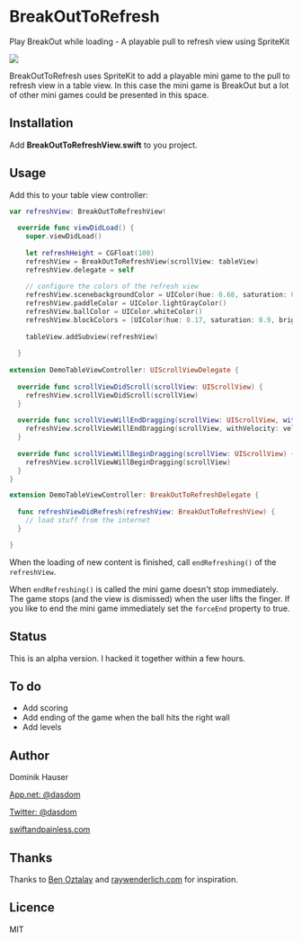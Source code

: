 # BreakOutToRefresh
Play BreakOut while loading - A playable pull to refresh view using SpriteKit

![](https://raw.githubusercontent.com/dasdom/BreakOutToRefresh/master/PullToRefreshDemo/what.gif)

BreakOutToRefresh uses SpriteKit to add a playable mini game to the pull to refresh view in a table view. In this case the mini game is BreakOut but a lot of other mini games could be presented in this space.

## Installation

Add **BreakOutToRefreshView.swift** to you project.

## Usage

Add this to your table view controller:
```swift
var refreshView: BreakOutToRefreshView!
  
  override func viewDidLoad() {
    super.viewDidLoad()
    
    let refreshHeight = CGFloat(100)
    refreshView = BreakOutToRefreshView(scrollView: tableView)
    refreshView.delegate = self
    
    // configure the colors of the refresh view
    refreshView.scenebackgroundColor = UIColor(hue: 0.68, saturation: 0.9, brightness: 0.3, alpha: 1.0)
    refreshView.paddleColor = UIColor.lightGrayColor()
    refreshView.ballColor = UIColor.whiteColor()
    refreshView.blockColors = [UIColor(hue: 0.17, saturation: 0.9, brightness: 1.0, alpha: 1.0), UIColor(hue: 0.17, saturation: 0.7, brightness: 1.0, alpha: 1.0), UIColor(hue: 0.17, saturation: 0.5, brightness: 1.0, alpha: 1.0)]
    
    tableView.addSubview(refreshView)
    
  }
  
extension DemoTableViewController: UIScrollViewDelegate {
 
  override func scrollViewDidScroll(scrollView: UIScrollView) {
    refreshView.scrollViewDidScroll(scrollView)
  }
  
  override func scrollViewWillEndDragging(scrollView: UIScrollView, withVelocity velocity: CGPoint, targetContentOffset: UnsafeMutablePointer<CGPoint>) {
    refreshView.scrollViewWillEndDragging(scrollView, withVelocity: velocity, targetContentOffset: targetContentOffset)
  }
  
  override func scrollViewWillBeginDragging(scrollView: UIScrollView) {
    refreshView.scrollViewWillBeginDragging(scrollView)
  }
}

extension DemoTableViewController: BreakOutToRefreshDelegate {
  
  func refreshViewDidRefresh(refreshView: BreakOutToRefreshView) {
    // load stuff from the internet
  }

}
```

When the loading of new content is finished, call `endRefreshing()` of the `refreshView`.

When `endRefreshing()` is called the mini game doesn't stop immediately. The game stops (and the view is dismissed) when the user lifts the finger. If you like to end the mini game immediately set the `forceEnd` property to true.

## Status

This is an alpha version. I hacked it together within a few hours.

## To do

- Add scoring
- Add ending of the game when the ball hits the right wall
- Add levels

## Author

Dominik Hauser

[App.net: @dasdom](https://alpha.app.net/dasdom)

[Twitter: @dasdom](https://twitter.com/dasdom)

[swiftandpainless.com](http://swiftandpainless.com)

## Thanks

Thanks to [Ben Oztalay](https://github.com/boztalay/BOZPongRefreshControl) and [raywenderlich.com](http://www.raywenderlich.com) for inspiration.

## Licence

MIT
